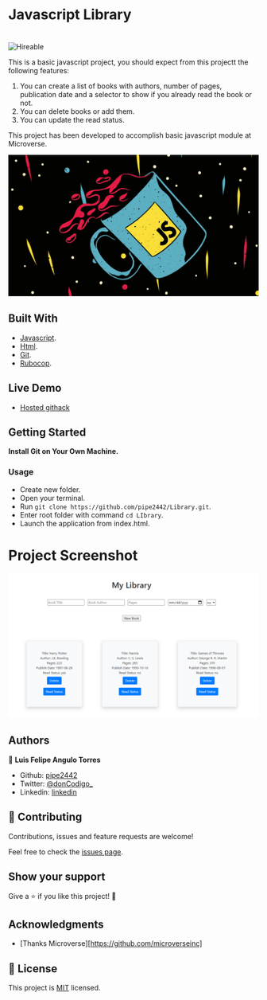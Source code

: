 # Javascript Library
# 
![Hireable](https://cdn.rawgit.com/hiendv/hireable/master/styles/default/yes.svg)

This is a basic javascript project, you should expect from this projectt the following features:

1. You can create a list of books with authors, number of pages, publication date and a selector to show if you already read the book or not.
2. You can delete books or add them.
3. You can update the read status.

This project has been developed to accomplish basic javascript module at Microverse.

![screenshot](https://github.com/pipe2442/Library/blob/library-feature/assets/images/javascript.png)

## Built With

- [Javascript](https://www.javascript.com/).
- [Html](https://html.com/).
- [Git](https://www.w3.org/Style/CSS/Overview.en.html).
- [Rubocop](https://getbootstrap.com/). 

## Live Demo

- [Hosted githack](https://rawcdn.githack.com/pipe2442/Library/6b24d62ea46d5a2b8027dd19bfaf4dd93bac1116/index.html)

## Getting Started

**Install Git on Your Own Machine.**

### Usage

- Create new folder.
- Open your terminal.
- Run ``` git clone https://github.com/pipe2442/Library.git ```.
- Enter root folder with command ``` cd LIbrary ```.
- Launch the application from index.html.

# Project Screenshot
![screenshot](https://github.com/pipe2442/Library/blob/library-feature/assets/images/projectscreen.PNG)

## Authors

👤 **Luis Felipe Angulo Torres**

- Github: [pipe2442](https://github.com/pipe2442)
- Twitter: [@donCodigo_](https://twitter.com/donCodigo_)
- Linkedin: [linkedin](https://www.linkedin.com/in/luis-felipe-angulo-torres-95098b139/)

## 🤝 Contributing

Contributions, issues and feature requests are welcome!

Feel free to check the [issues page](https://github.com/pipe2442/Linter/issues).

## Show your support

Give a ⭐️ if you like this project! 🤝 

## Acknowledgments

- [Thanks Microverse][https://github.com/microverseinc]
  
## 📝 License

This project is [MIT](LICENSE) licensed.
